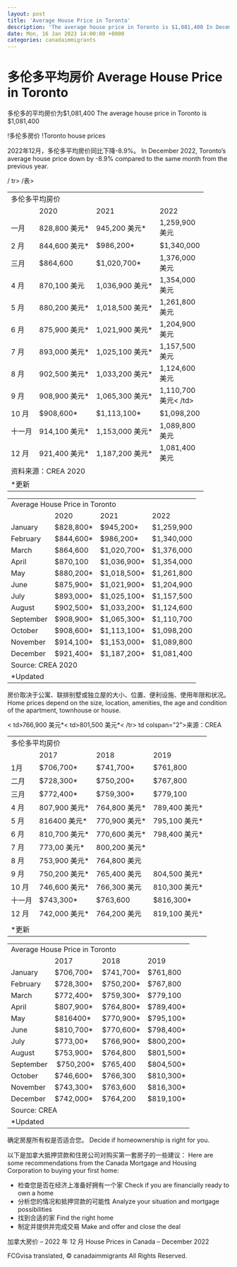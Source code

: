 ```yaml
---
layout: post
title: 'Average House Price in Toronto'
description: 'The average house price in Toronto is $1,081,400 In December 2022, Toronto’s average house price down by -8.9% compared to...'
date: Mon, 16 Jan 2023 14:00:00 +0000
categories: canadaimmigrants
---
```


# 多伦多平均房价	Average House Price in Toronto
	
多伦多的平均房价为$1,081,400	The average house price in Toronto is $1,081,400
	
!多伦多房价	!Toronto house prices
	
2022年12月，多伦多平均房价同比下降-8.9%。	In December 2022, Toronto’s average house price down by -8.9% compared to the same month from the previous year.
	
<table width="303"><tbody><tr><td colspan="3" width="221">多伦多平均房价</td><td width="82"></td></ tr><tr><td> </td><td>2020</td><td>2021</td><td>2022</td></tr><tr><td>一月</td ><td>828,800 美元*</td><td>945,200 美元*</td><td>1,259,900 美元</td></tr><tr><td>2 月</td><td>844,600 美元*</td ><td>$986,200*</td><td>$1,340,000</td></tr><tr><td>三月</td><td>$864,600</td><td>$1,020,700*</td> <td>1,376,000 美元</td></tr><tr><td>4 月</td><td>870,100 美元</td><td>1,036,900 美元*</td><td>1,354,000 美元</td>/ tr><tr><td>5 月</td><td>880,200 美元*</td><td>1,018,500 美元*</td><td>1,261,800 美元</td></tr><tr><td>6 月</td><td>875,900 美元*</td><td>1,021,900 美元*</td><td>1,204,900 美元</td></tr><tr><td>7 月</td><td>893,000 美元* </td><td>1,025,100 美元*</td><td>1,157,500 美元</td></tr><tr><td>8 月</td><td>902,500 美元*</td><td>1,033,200 美元* </td><td>1,124,600 美元</td></tr><tr><td>9 月</td><td>908,900 美元*</td><td>1,065,300 美元*</td><td>1,110,700 美元< /td></tr><tr><td>10 月</td><td>$908,600*</td><td>$1,113,100*</td><td>$1,098,200</td></tr><tr ><td>十一月</td> <td>914,100 美元*</td><td>1,153,000 美元*</td><td>1,089,800 美元</td></tr><tr><td>12 月</td><td>921,400 美元*</td> <td>1,187,200 美元*</td><td>1,081,400 美元</td></tr><tr><td colspan="2">资料来源：CREA 2020</td><td> </td><td> </td></tr><tr><td>*更新</td><td></td><td></td><td></td></tr></tbody> /表>	<table width="303"><tbody><tr><td colspan="3" width="221">Average House Price in Toronto</td><td width="82">&nbsp;</td></tr><tr><td>&nbsp;</td><td>2020</td><td>2021</td><td>2022</td></tr><tr><td>January</td><td>$828,800*</td><td>$945,200*</td><td>$1,259,900</td></tr><tr><td>February</td><td>$844,600*</td><td>$986,200*</td><td>$1,340,000</td></tr><tr><td>March</td><td>$864,600</td><td>$1,020,700*</td><td>$1,376,000</td></tr><tr><td>April</td><td>$870,100</td><td>$1,036,900*</td><td>$1,354,000</td></tr><tr><td>May</td><td>$880,200*</td><td>$1,018,500*</td><td>$1,261,800</td></tr><tr><td>June</td><td>$875,900*</td><td>$1,021,900*</td><td>$1,204,900</td></tr><tr><td>July</td><td>$893,000*</td><td>$1,025,100*</td><td>$1,157,500</td></tr><tr><td>August</td><td>$902,500*</td><td>$1,033,200*</td><td>$1,124,600</td></tr><tr><td>September</td><td>$908,900*</td><td>$1,065,300*</td><td>$1,110,700</td></tr><tr><td>October</td><td>$908,600*</td><td>$1,113,100*</td><td>$1,098,200</td></tr><tr><td>November</td><td>$914,100*</td><td>$1,153,000*</td><td>$1,089,800</td></tr><tr><td>December</td><td>$921,400*</td><td>$1,187,200*</td><td>$1,081,400</td></tr><tr><td colspan="2">Source:&nbsp;CREA&nbsp;2020</td><td>&nbsp;</td><td>&nbsp;</td></tr><tr><td>*Updated</td><td>&nbsp;</td><td>&nbsp;</td><td>&nbsp;</td></tr></tbody></table>
	
房价取决于公寓、联排别墅或独立屋的大小、位置、便利设施、使用年限和状况。	Home prices depend on the size, location, amenities, the age and condition of the apartment, townhouse or house.
	
<table width="298"><tbody><tr><td colspan="4" width="298">多伦多平均房价</td></tr><tr><td></td> <td>2017</td><td>2018</td><td>2019</td></tr><tr><td>1月</td><td>$706,700*</td><td >$741,700*</td><td>$761,800</td></tr><tr><td>二月</td><td>$728,300*</td><td>$750,200*</td><td >$767,800</td></tr><tr><td>三月</td><td>$772,400*</td><td>$759,300*</td><td>$779,100</td></tr ><tr><td>4 月</td><td>807,900 美元*</td><td>764,800 美元*</td><td>789,400 美元*</td></tr><tr><td>5 月</td><td>816400 美元*</td><td>770,900 美元*</td><td>795,100 美元*</td></tr><tr><td>6 月</td><td>810,700 美元*</td><td>770,600 美元*</td><td>798,400 美元*</td></tr><tr><td>7 月</td><td>773,00 美元*</td>< td>766,900 美元*</td><td>800,200 美元*</td></tr><tr><td>8 月</td><td>753,900 美元*</td><td>764,800 美元</td>< td>801,500 美元*</td></tr><tr><td>9 月</td><td> 750,200 美元*</td><td>765,400 美元</td><td>804,500 美元*</td>< /tr><tr><td>10 月</td><td>746,600 美元*</td><td>766,300 美元</td><td>810,300 美元*</td></tr><tr><td>十一月</td><td>$743,300*</td><td>$763,600</td><td>$816,300*</td ></tr><tr><td>12 月</td><td>742,000 美元*</td><td>764,200 美元</td><td>819,100 美元*</td></tr><tr> td colspan="2">来源：CREA</td><td> </td><td> </td></tr><tr><td>*更新</td><td> </td ><td> </td><td> </td></tr></tbody></table>	<table width="298"><tbody><tr><td colspan="4" width="298">Average House Price in Toronto</td></tr><tr><td>&nbsp;</td><td>2017</td><td>2018</td><td>2019</td></tr><tr><td>January</td><td>$706,700*</td><td>$741,700*</td><td>$761,800</td></tr><tr><td>February</td><td>$728,300*</td><td>$750,200*</td><td>$767,800</td></tr><tr><td>March</td><td>$772,400*</td><td>$759,300*</td><td>$779,100</td></tr><tr><td>April</td><td>$807,900*</td><td>$764,800*</td><td>$789,400*</td></tr><tr><td>May</td><td>$816400*</td><td>$770,900*</td><td>$795,100*</td></tr><tr><td>June</td><td>$810,700*</td><td>$770,600*</td><td>$798,400*</td></tr><tr><td>July</td><td>$773,00*</td><td>$766,900*</td><td>$800,200*</td></tr><tr><td>August</td><td>$753,900*</td><td>$764,800</td><td>$801,500*</td></tr><tr><td>September</td><td>&nbsp;$750,200*</td><td>$765,400</td><td>$804,500*</td></tr><tr><td>October</td><td>$746,600*</td><td>$766,300</td><td>$810,300*</td></tr><tr><td>November</td><td>$743,300*</td><td>$763,600</td><td>$816,300*</td></tr><tr><td>December</td><td>$742,000*</td><td>$764,200</td><td>$819,100*</td></tr><tr><td colspan="2">Source: CREA</td><td>&nbsp;</td><td>&nbsp;</td></tr><tr><td>*Updated</td><td>&nbsp;</td><td>&nbsp;</td><td>&nbsp;</td></tr></tbody></table>
	
确定房屋所有权是否适合您。	Decide if homeownership is right for you.
	
以下是加拿大抵押贷款和住房公司对购买第一套房子的一些建议：	Here are some recommendations from the Canada Mortgage and Housing Corporation to buying your first home:
	
* 检查您是否在经济上准备好拥有一个家	  Check if you are financially ready to own a home
* 分析您的情况和抵押贷款的可能性	  Analyze your situation and mortgage possibilities
* 找到合适的家	  Find the right home
* 制定并提供并完成交易	  Make and offer and close the deal
	
加拿大房价 – 2022 年 12 月	House Prices in Canada – December 2022

FCGvisa translated, © canadaimmigrants All Rights Reserved.
